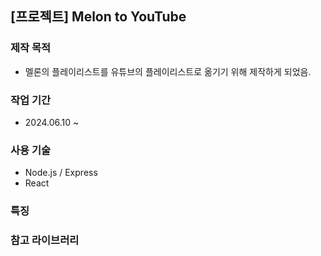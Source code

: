 ## [프로젝트] Melon to YouTube

### 제작 목적
- 멜론의 플레이리스트를 유튜브의 플레이리스트로 옮기기 위해 제작하게 되었음.

### 작업 기간
- 2024.06.10 ~


### 사용 기술
- Node.js / Express
- React

### 특징

### 참고 라이브러리
